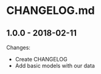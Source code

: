 # CHANGELOG.md

## 1.0.0 - 2018-02-11

Changes:

- Create CHANGELOG
- Add basic models with our data
